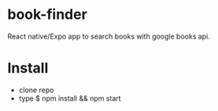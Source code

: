 # book-finder

React native/Expo app to search books with google books api.

# Install

- clone repo
- type $ npm install && npm start
